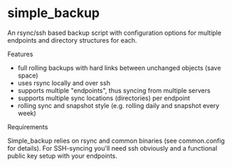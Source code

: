 # simple_backup
An rsync/ssh based backup script with configuration options for multiple endpoints and directory structures for each.

Features

- full rolling backups with hard links between unchanged objects (save space)
- uses rsync locally and over ssh
- supports multiple "endpoints", thus syncing from multiple servers
- supports multiple sync locations (directories) per endpoint
- rolling sync and snapshot style (e.g. rolling daily and snapshot every week)

Requirements

Simple_backup relies on rsync and common binaries (see common.config for details). For SSH-syncing you'll need ssh obviously and a functional public key setup with your endpoints.
